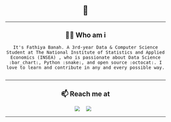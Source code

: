 
<h1 align="center"> 👋 </h1>

<hr>

<h2 align="center"> 👨‍💻 Who am i</h2>
<p align="center">
  <samp>It's Fathiya Banah. A 3rd-year Data & Computer Science Student at The National Institute of Statistics and Applied Economics (INSEA) , who is passionate about Data Science :bar_chart:, Python :snake:, and open source :octocat:. I love to learn and contribute in any and every possible way.
  </samp>
  <br> <br>
 
</p>


<!-- Actual text -->
<hr>

<h2  align="center">📫 Reach me at</h2>
<p align="center">
  <a target="_blank"href="https://www.linkedin.com/in/fathiya-banah/"><img src="https://img.shields.io/badge/linkedin-%230077B5.svg?&style=for-the-badge&logo=linkedin&logoColor=white" /></a>&nbsp;&nbsp;&nbsp;&nbsp;
  <a href="mailto:banah.fathiya@gmail.com?subject=Hello%20Ileri,%20From%20Github"><img src="https://img.shields.io/badge/gmail-%23D14836.svg?&style=for-the-badge&logo=gmail&logoColor=white" /></a>&nbsp;&nbsp;&nbsp;&nbsp;
</p>

<hr>








	
<!--
**f-banah/f-banah** is a ✨ _special_ ✨ repository because its `README.md` (this file) appears on your GitHub profile.

Here are some ideas to get you started:

- 🔭 I’m currently working on ...
- 🌱 I’m currently learning ...
- 👯 I’m looking to collaborate on ...
- 🤔 I’m looking for help with ...
- 💬 Ask me about ...
- 📫 How to reach me: ...
- 😄 Pronouns: ...
- ⚡ Fun fact: ...
-->

